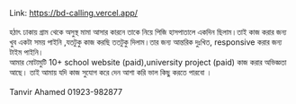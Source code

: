 
Link: https://bd-calling.vercel.app/
<br/> <br/>
হঠাৎ ঢাকায় গ্রাম থেকে অসুস্থ মামা আসার কারনে তাকে নিয়ে পিজি হাসপাতালে একদিন ছিলাম।তাই কাজ করার জন্য খুব একটা সময় পাইনি ,যতটুকু কাজ করছি ততটুকু দিলাম।তার জন্য আন্তরিক দুঃখিত, responsive করার জন্য টাইম পাইনি।
<br/>
আমার মোটামুটি  10+ school website (paid),university project (paid) কাজ করার অভিজ্ঞতা আছে। তাই আমায় যদি কাজ সুযোগ করে দেন আশা করি ভাল কিছু করতে পারবো ।
<br/> <br/>
Tanvir Ahamed
01923-982877
